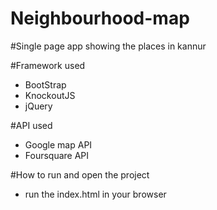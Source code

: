 # Neighbourhood-map
#Single page app showing the places in kannur


#Framework used
* BootStrap
* KnockoutJS
* jQuery

#API used
* Google map API
* Foursquare API


#How to run and open the project
* run the index.html in your browser
